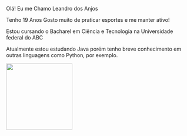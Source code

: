 Olá! Eu me Chamo Leandro dos Anjos

Tenho 19 Anos
Gosto muito de praticar esportes e me manter ativo!

Estou cursando o Bacharel em Ciência e Tecnologia na Universidade federal do ABC

Atualmente estou estudando Java porém tenho breve conhecimento em outras linguagens como Python, por exemplo.

<div>
  <img height="180em" src="https://github-readme-stats.vercel.app/api?username=leaandroanjos&hide=stars,prs,issues,contribs"/>
</div>
